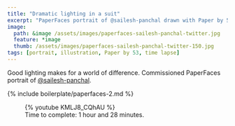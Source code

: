 ```yaml
---
title: "Dramatic lighting in a suit"
excerpt: "PaperFaces portrait of @sailesh-panchal drawn with Paper by 53 on an iPad."
image: 
  path: &image /assets/images/paperfaces-sailesh-panchal-twitter.jpg 
  feature: *image
  thumb: /assets/images/paperfaces-sailesh-panchal-twitter-150.jpg
tags: [portrait, illustration, Paper by 53, time lapse]
---
```


Good lighting makes for a world of difference. Commissioned PaperFaces portrait of <a href="http://twitter.com/sailesh-panchal">@sailesh-panchal</a>.

{% include boilerplate/paperfaces-2.md %}

<figure>
	{% youtube KMLJ8_CQhAU %}
	<figcaption>Time to complete: 1 hour and 28 minutes.</figcaption>
</figure>
